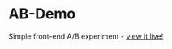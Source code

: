 # AB-Demo
Simple front-end A/B experiment - [view it live!](https://ed-chin-git.github.io/AB-Demo/)
